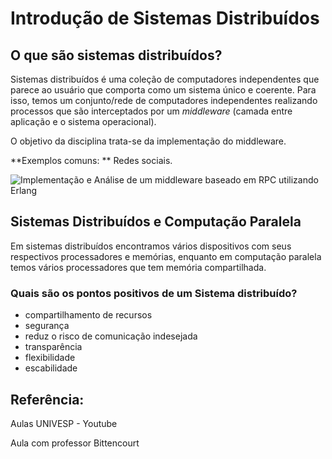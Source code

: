 # Introdução de Sistemas Distribuídos

## O  que são sistemas distribuídos?

Sistemas distribuídos é uma coleção de computadores independentes que parece ao usuário que comporta como um sistema único e coerente. Para isso, temos um conjunto/rede de computadores independentes realizando processos que são interceptados por um *middleware* (camada entre aplicação e o sistema operacional).

O objetivo da disciplina trata-se da implementação do middleware.

**Exemplos comuns: ** Redes sociais.

![Implementação e Análise de um middleware baseado em RPC utilizando Erlang](https://encrypted-tbn0.gstatic.com/images?q=tbn:ANd9GcSzt7505iifQBbrEetlNjCapyPZ7zoJj5ZQag&usqp=CAU)

## Sistemas Distribuídos e Computação Paralela

Em sistemas distribuídos encontramos vários dispositivos com seus respectivos processadores e memórias, enquanto em computação paralela temos vários processadores que tem memória compartilhada.

### Quais são os pontos positivos de um Sistema distribuído?

- compartilhamento de recursos
- segurança
- reduz o risco de comunicação indesejada
- transparência
- flexibilidade
- escabilidade

## Referência:

Aulas UNIVESP - Youtube

Aula com professor Bittencourt